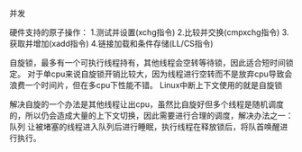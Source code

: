 并发

硬件支持的原子操作：
1.测试并设置(xchg指令)
2.比较并交换(cmpxchg指令)
3.获取并增加(xadd指令)
4.链接加载和条件存储(LL/CS指令)

自旋锁，最多有一个可执行线程持有，其他线程会空转等待锁，因此适合短时间锁定。
对于单cpu来说自旋锁开销比较大，因为线程进行空转而不是放弃cpu导致会浪费一个时间片，但在多cpu下性能不错。
Linux中断上下文使用的就是自旋锁

解决自旋的一个办法是其他线程让出cpu，虽然比自旋好但多个线程是随机调度的，所以仍会造成大量的上下文切换，因此需要进行合理的调度，解决办法之一：队列
让被堵塞的线程进入队列后进行睡眠，执行线程在释放锁后，将队首唤醒进行执行。




